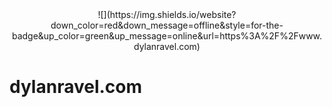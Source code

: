 <div style="text-align: center;">
  ![](https://img.shields.io/website?down_color=red&down_message=offline&style=for-the-badge&up_color=green&up_message=online&url=https%3A%2F%2Fwww.dylanravel.com)
</div>


# dylanravel.com
